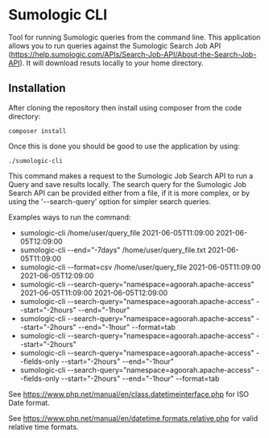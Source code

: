 # Sumologic CLI

Tool for running Sumologic queries from the command line.
This application allows you to run queries against the Sumologic Search Job API (https://help.sumologic.com/APIs/Search-Job-API/About-the-Search-Job-API). It will download resuts locally to your home directory. 

## Installation
After cloning the repository then install using composer from the code directory:

```
composer install
```

Once this is done you should be good to use the application by using: 

```
./sumologic-cli
```

This command makes a request to the Sumologic Job Search API to run a Query and save results locally.
The search query for the Sumologic Job Search API can be provided either from a file, if it is more complex, or by using the '--search-query' option for simpler search queries.  

Examples ways to run the command:

* sumologic-cli /home/user/query_file 2021-06-05T11:09:00 2021-06-05T12:09:00
* sumologic-cli --end="-7days" /home/user/query_file.txt 2021-06-05T11:09:00
* sumologic-cli --format=csv /home/user/query_file 2021-06-05T11:09:00 2021-06-05T12:09:00
* sumologic-cli --search-query="namespace=agoorah.apache-access" 2021-06-05T11:09:00 2021-06-05T12:09:00
* sumologic-cli --search-query="namespace=agoorah.apache-access" --start="-2hours" --end="-1hour"
* sumologic-cli --search-query="namespace=agoorah.apache-access" --start="-2hours" --end="-1hour" --format=tab
* sumologic-cli --search-query="namespace=agoorah.apache-access" --start="-2hours"
* sumologic-cli --search-query="namespace=agoorah.apache-access" --fields-only --start="-2hours" --end="-1hour"
* sumologic-cli --search-query="namespace=agoorah.apache-access" --fields-only --start="-2hours" --end="-1hour" --format=tab

See https://www.php.net/manual/en/class.datetimeinterface.php for ISO Date format.

See https://www.php.net/manual/en/datetime.formats.relative.php for valid relative time formats.
